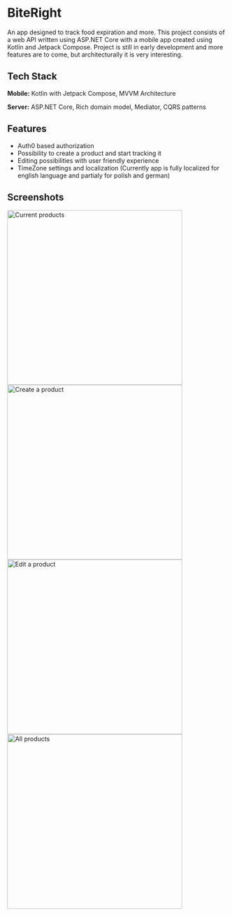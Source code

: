
# BiteRight

An app designed to track food expiration and more. This project consists of a web API written using ASP.NET Core with a mobile app created using Kotlin and Jetpack Compose. Project is still in early development and more features are to come, but architecturally it is very interesting.
## Tech Stack

**Mobile:** Kotlin with Jetpack Compose, MVVM Architecture

**Server:** ASP.NET Core, Rich domain model, Mediator, CQRS patterns


## Features

- Auth0 based authorization
- Possibility to create a product and start tracking it
- Editing possibilities with user friendly experience
- TimeZone settings and localization (Currently app is fully localized for english language and partialy for polish and german)

## Screenshots
<img src="https://raw.githubusercontent.com/sobczal2/BiteRight/main/docs/Screenshot_20240313_163619_BiteRight.jpg" alt="Current products" width="400" />

<img src="https://raw.githubusercontent.com/sobczal2/BiteRight/main/docs/Screenshot_20240313_163624_BiteRight.jpg" alt="Create a product" width="400" />

<img src="https://raw.githubusercontent.com/sobczal2/BiteRight/main/docs/Screenshot_20240313_163633_BiteRight.jpg" alt="Edit a product" width="400" />

<img src="https://raw.githubusercontent.com/sobczal2/BiteRight/main/docs/Screenshot_20240313_163646_BiteRight.jpg" alt="All products" width="400" />

